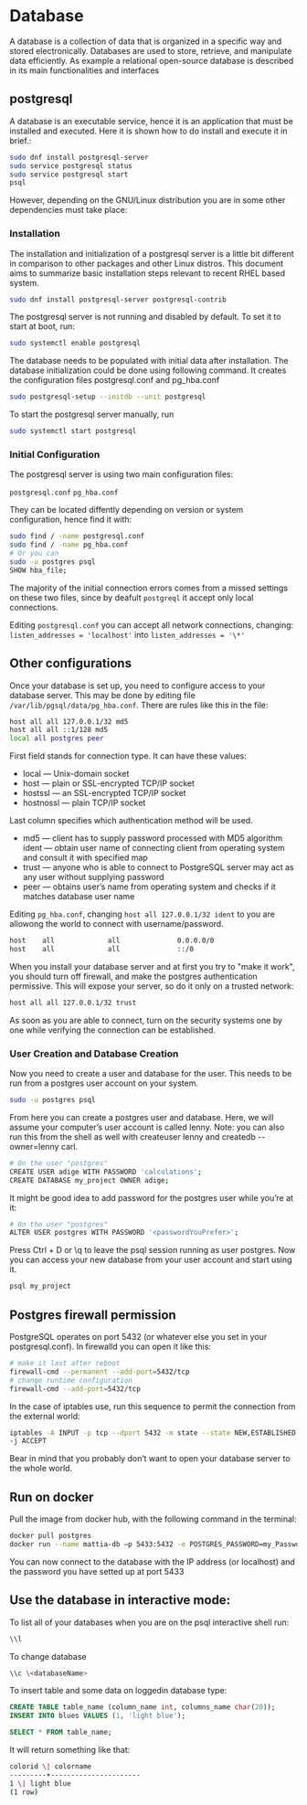 # Database
A database is a collection of data that is organized in a specific way and stored electronically. Databases are used to store,
retrieve, and manipulate data efficiently. As example a relational open-source database is described in its main functionalities
and interfaces

## postgresql

A database is an executable service, hence it is an
application that must be installed and executed. Here it is shown how to do install and execute it in brief.: 

```sh
sudo dnf install postgresql-server
sudo service postgresql status
sudo service postgresql start
psql
```

However, depending on the GNU/Linux distribution you are in some other dependencies must take place:

### Installation

The installation and initialization of a postgresql server is a little
bit different in comparison to other packages and other Linux distros.
This document aims to summarize basic installation steps relevant to
recent RHEL based system.

```sh
sudo dnf install postgresql-server postgresql-contrib
```
The postgresql server is not running and disabled by default. To set it
to start at boot, run:

```sh
sudo systemctl enable postgresql
```

The database needs to be populated with initial data after installation.
The database initialization could be done using following command. It
creates the configuration files postgresql.conf and pg_hba.conf

```sh
sudo postgresql-setup --initdb --unit postgresql
```

To start the postgresql server manually, run

```sh
sudo systemctl start postgresql
```

### Initial Configuration

The postgresql server is using two main configuration files:

```postgresql.conf```
```pg_hba.conf```

They can be located diffently depending on version or system configuration, hence find it with:

```sh
sudo find / -name postgresql.conf   
sudo find / -name pg_hba.conf
# Or you can
sudo -u postgres psql
SHOW hba_file;
```

The majority of the initial connection errors comes from a missed settings 
on these two files, since by deafult ```postgreql``` it accept only local connections.

Editing ```postgresql.conf``` you can accept all network connections, changing:
```listen_addresses = 'localhost'``` into ```listen_addresses = '\*'``` 

## Other configurations
Once your database is set up, you need to configure access to your
database server. This may be done by editing file
```/var/lib/pgsql/data/pg_hba.conf```. There are rules like this in the file:

```sh  
host all all 127.0.0.1/32 md5  
host all all ::1/128 md5  
local all postgres peer
```
First field stands for connection type. It can have these values:


- local — Unix-domain socket
- host — plain or SSL-encrypted TCP/IP socket
- hostssl — an SSL-encrypted TCP/IP socket
- hostnossl — plain TCP/IP socket

Last column specifies which authentication method will be used.

- md5 — client has to supply password processed with MD5 algorithm
ident — obtain user name of connecting client from operating system and
consult it with specified map
- trust — anyone who is able to connect to PostgreSQL server may act as
any user without supplying password
- peer — obtains user’s name from operating system and checks if it
matches database user name


Editing ```pg_hba.conf```, changing ```host all 127.0.0.1/32 ident``` to you are allowong 
the world to connect with username/password.

```sh
host    all             all              0.0.0.0/0                       md5
host    all             all              ::/0                            md5
```

When you install your database server and at first you try to "make it
work", you should turn off firewall, and make the postgres
authentication permissive. This will  expose your
server, so do it only on a trusted network:

```sh
host all all 127.0.0.1/32 trust
```
As soon as you are able to connect, turn on the security systems one by
one while verifying the connection can be established.

### User Creation and Database Creation

Now you need to create a user and database for the user. This needs to
be run from a postgres user account on your system.

```sh
sudo -u postgres psql
```

From here you can create a postgres user and database. Here, we will
assume your computer’s user account is called lenny. Note: you can also
run this from the shell as well with createuser lenny and createdb
--owner=lenny carl.

```sh
# On the user "postgres"
CREATE USER adige WITH PASSWORD 'calculations';  
CREATE DATABASE my_project OWNER adige;
```

It might be good idea to add password for the postgres user while you’re
at it:

```sh
# On the user "postgres"
ALTER USER postgres WITH PASSWORD '<passwordYouPrefer>';
```
Press Ctrl + D or \\q to leave the psql session running as user
postgres. Now you can access your new database from your user account
and start using it.

```sh
psql my_project
```

## Postgres firewall permission
PostgreSQL operates on port 5432 (or whatever else you set in your
postgresql.conf). In firewalld you can open it like this:

``` sh
# make it last after reboot  
firewall-cmd --permanent --add-port=5432/tcp  
# change runtime configuration  
firewall-cmd --add-port=5432/tcp
```
In the case of iptables use, run this sequence to permit the connection from the
external world:

```sh
iptables -A INPUT -p tcp --dport 5432 -m state --state NEW,ESTABLISHED
-j ACCEPT
```

Bear in mind that you probably don’t want to open your database server
to the whole world.

## Run on docker

Pull the image from docker hub, with the following command in the
terminal:

```sh
docker pull postgres
docker run --name mattia-db –p 5433:5432 -e POSTGRES_PASSWORD=my_Passwd -d postgres  
```
You can now connect to the database with the IP address (or localhost)
and the password you have setted up at port 5433

## Use the database in interactive mode:

To list all of your databases when you are on the psql interactive shell run:
```sh
\\l
```
To change database

```sh
\\c \<databaseName>
```

To insert table and some data on loggedin database type:

```sql
CREATE TABLE table_name (column_name int, columns_name char(20));  
INSERT INTO blues VALUES (1, 'light blue');

SELECT * FROM table_name;
```

It will return something like that:

```sh
colorid \| colorname  
---------+----------------------  
1 \| light blue  
(1 row)
```
<!--  Script to show the footer   -->
<html>
<script
    src="https://code.jquery.com/jquery-3.3.1.js"
    integrity="sha256-2Kok7MbOyxpgUVvAk/HJ2jigOSYS2auK4Pfzbm7uH60="
    crossorigin="anonymous">
</script>
<script>
$(function(){
  $("#footer").load("../../footers/footer_first_level_depth.html");
});
</script>
<body>
<div id="footer"></div>
</body>
</html>
